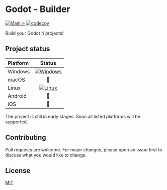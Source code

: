 # Godot - Builder

[![Main 🔥](https://github.com/KL-B0/godot-builder/actions/workflows/main.yml/badge.svg?branch=main)](https://github.com/KL-B0/godot-builder/actions/workflows/main.yml)
[![codecov](https://codecov.io/gh/KL-B0/godot-builder/branch/main/graph/badge.svg?token=BIL79P5I7T)](https://codecov.io/gh/KL-B0/godot-builder)

Build your Godot 4 projects!

## Project status

| Platform | Status                                                                                                                                                                             |
| :------- | :--------------------------------------------------------------------------------------------------------------------------------------------------------------------------------: |
| Windows  | [![Windows](https://github.com/KL-B0/godot-builder/actions/workflows/test-windows.yml/badge.svg)](https://github.com/KL-B0/godot-builder/actions/workflows/test-windows.yml)     |
| macOS    | 🚧                                                                                                                                                                                 |
| Linux    | [![Linux](https://github.com/KL-B0/godot-builder/actions/workflows/test-linux.yml/badge.svg)](https://github.com/KL-B0/godot-builder/actions/workflows/test-linux.yml)           |
| Android  | 🚧                                                                                                                                                                                 |
| iOS      | 🚧                                                                                                                                                                                 |

The project is still in early stages. Soon all listed platforms will be supported.

## Contributing

Pull requests are welcome. For major changes, please open an issue first
to discuss what you would like to change.

## License

[MIT](https://choosealicense.com/licenses/mit/)
